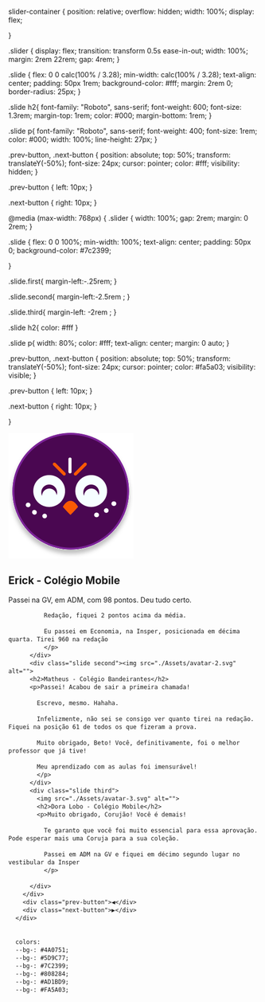 slider-container {
  position: relative;
  overflow: hidden;
  width: 100%;
  display: flex;

}

.slider {
  display: flex;
  transition: transform 0.5s ease-in-out;
width: 100%;
margin: 2rem 22rem;
gap: 4rem;
}

.slide {
  flex: 0 0 calc(100% / 3.28);
  min-width: calc(100% / 3.28);
  text-align: center;
  padding: 50px 1rem;
  background-color: #fff;
  margin: 2rem 0;
  border-radius: 25px;
}

.slide h2{
  font-family: "Roboto", sans-serif;
  font-weight: 600;
  font-size: 1.3rem;
  margin-top: 1rem;
  color: #000;
  margin-bottom: 1rem;
}

.slide p{
  font-family: "Roboto", sans-serif;
  font-weight: 400;
  font-size: 1rem;
  color: #000;
  width: 100%;
  line-height: 27px;
}

.prev-button,
.next-button {
  position: absolute;
  top: 50%;
  transform: translateY(-50%);
  font-size: 24px;
  cursor: pointer;
  color: #fff;
  visibility: hidden;
}

.prev-button {
  left: 10px;
}

.next-button {
  right: 10px;
}

@media  (max-width: 768px) {
  .slider {
    width: 100%;
    gap: 2rem;
    margin: 0 2rem;
  }

  .slide {
    flex: 0 0 100%;
    min-width: 100%;
      text-align: center;
      padding: 50px 0;
      background-color: #7c2399;


  }

  .slide.first{
    margin-left:-.25rem;
  }
  
  .slide.second{
    margin-left:-2.5rem ;
  }
  
  .slide.third{
    margin-left: -2rem ;
  }

  .slide h2{
    color: #fff
  }

  .slide p{
    width: 80%;
    color: #fff;
    text-align: center;
    margin: 0 auto;
  }

  .prev-button,
.next-button {
  position: absolute;
  top: 50%;
  transform: translateY(-50%);
  font-size: 24px;
  cursor: pointer;
  color: #fa5a03;
  visibility: visible;
}

.prev-button {
  left: 10px;
}

.next-button {
  right: 10px;
}

}

 <div class="slider-container">
        <div class="slider">
          <div class="slide first">
            <img src="./Assets/avatar-1.svg" alt="">
            <h2>Erick - Colégio Mobile</h2>
            <p>Passei na GV, em ADM, com 98 pontos. Deu tudo certo.

              Redação, fiquei 2 pontos acima da média.
              
              Eu passei em Economia, na Insper, posicionada em décima quarta. Tirei 960 na redação
              </p>
          </div>
          <div class="slide second"><img src="./Assets/avatar-2.svg" alt="">
          <h2>Matheus - Colégio Bandeirantes</h2>
          <p>Passei! Acabou de sair a primeira chamada!

            Escrevo, mesmo. Hahaha.
            
            Infelizmente, não sei se consigo ver quanto tirei na redação. Fiquei na posição 61 de todos os que fizeram a prova.
            
            Muito obrigado, Beto! Você, definitivamente, foi o melhor professor que já tive!
            
            Meu aprendizado com as aulas foi imensurável!
            </p>
          </div>
          <div class="slide third">
            <img src="./Assets/avatar-3.svg" alt="">
            <h2>Dora Lobo - Colégio Mobile</h2>
            <p>Muito obrigado, Corujão! Você é demais!

              Te garanto que você foi muito essencial para essa aprovação. Pode esperar mais uma Coruja para a sua coleção.
              
              Passei em ADM na GV e fiquei em décimo segundo lugar no vestibular da Insper
              </p>

          </div>
        </div>
        <div class="prev-button">◀</div>
        <div class="next-button">▶</div>
      </div>


      colors:
      --bg-: #4A0751;
      --bg-: #5D9C77;
      --bg-: #7C2399;
      --bg-: #808284;
      --bg-: #AD1BD9;
      --bg-: #FA5A03;
